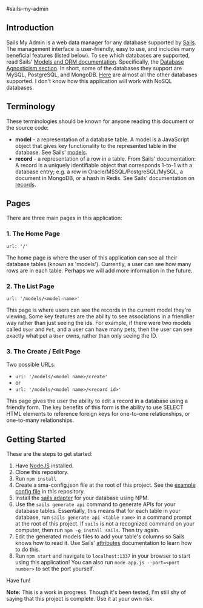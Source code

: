 #sails-my-admin

## Introduction
Sails My Admin is a web data manager for any database supported by [Sails](http://sailsjs.com/). The management interface is user-friendly, easy to use, and includes many beneficial features (listed below). To see which databases are supported, read Sails' [Models and ORM documentation](http://sailsjs.com/documentation/concepts/models-and-orm). Specifically, the [Database Agnosticism section](http://sailsjs.com/documentation/concepts/models-and-orm#?database-agnosticism). In short, some of the databases they support are MySQL, PostgreSQL, and MongoDB. [Here](https://www.npmjs.com/search?q=sails%20adapter&page=2&ranking=optimal) are almost all the other databases supported. I don't know how this application will work with NoSQL databases.

## Terminology

These terminologies should be known for anyone reading this document or the source code:

* **model** - a representation of a database table. A model is a JavaScript object that gives key functionality to the represented table in the database. See Sails' [models](http://sailsjs.com/documentation/reference/waterline-orm/models).
* **record** - a representation of a row in a table. From Sails' documentation: A record is a uniquely identifiable object that corresponds 1-to-1 with a database entry; e.g. a row in Oracle/MSSQL/PostgreSQL/MySQL, a document in MongoDB, or a hash in Redis. See Sails' documentation on [records](http://sailsjs.com/documentation/reference/waterline-orm/records).

## Pages

There are three main pages in this application:

### 1. The Home Page

`url: '/'`

The home page is where the user of this application can see all their database tables (known as 'models'). Currently, a user can see how many rows are in each table. Perhaps we will add more information in the future.

### 2. The List Page

`url: '/models/<model-name>'`

This page is where users can see the records in the current model they're viewing. Some key features are the ability to see associations in a friendlier way rather than just seeing the ids. For example, if there were two models called `User` and `Pet`, and a user can have many pets, then the user can see exactly what pet a `User` owns, rather than only seeing the ID.

### 3. The Create / Edit Page

Two possible URLs:

* `uri: '/models/<model name>/create'` 
* or
* `url: '/models/<model name>/<record id>'`

This page gives the user the ability to edit a record in a database using a friendly form. The key benefits of this form is the ability to use SELECT HTML elements to reference foreign keys for one-to-one relationships, or one-to-many relationships.

## Getting Started

These are the steps to get started:

1. Have [NodeJS](https://nodejs.org/en/download/) installed.
2. Clone this repository.
3. Run `npm install`
4. Create a sma-config.json file at the root of this project. See the [example config file](https://github.com/AskYous/sails-my-admin/blob/master/sample-sma.config.json) in this repository.
4. Install the [sails adapter](https://www.npmjs.com/search?q=sails%20adapter) for your database using NPM.
5. Use the `sails generate api` command to generate APIs for your database tables. Essentially, this means that for each table in your database, run `sails generate api <table name>` in a command prompt at the root of this project. If `sails` is not a recognized command on your computer, then run `npm -g install sails`. Then try again.
6. Edit the generated models files to add your table's columns so Sails knows how to read it. Use Sails' [attributes](http://sailsjs.com/documentation/concepts/models-and-orm/attributes) documentation to learn how to do this.
7. Run `npm start` and navigate to `localhost:1337` in your browser to start using this application! You can also run `node app.js --port=<port number>` to set the port yourself.

Have fun!

**Note:** This is a work in progress. Though it's been tested, I'm still shy of saying that this project is complete. Use it at your own risk.
